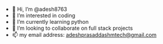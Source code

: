 - 👋 Hi, I’m @adesh8763
- 👀 I’m interested in coding
- 🌱 I’m currently learning python
- 💞️ I’m looking to collaborate on full stack projects
- 📫 my email address: adeshprasaddashmtech@gmail.com

<!---
adesh8763/adesh8763 is a ✨ special ✨ repository because its `README.md` (this file) appears on your GitHub profile.
You can click the Preview link to take a look at your changes.
--->
